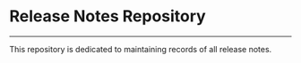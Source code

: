 # Release Notes Repository
---

This repository is dedicated to maintaining records of all release notes. 
